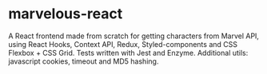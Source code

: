 # marvelous-react
A React frontend made from scratch for getting characters from Marvel API, using React Hooks, Context API, Redux, Styled-components and CSS Flexbox + CSS Grid. Tests written with Jest and Enzyme. Additional utils: javascript cookies, timeout and MD5 hashing.
